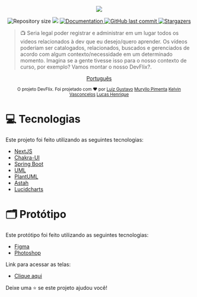 <p align="center">
   <img src="https://user-images.githubusercontent.com/32225687/126916821-f550b6bb-666d-49ca-84b2-3559869acff2.png"/>
</p>

<p align="center">
	
  <img alt="Repository size" src="https://img.shields.io/github/repo-size/netrometro/upe_20202_devflix?color=f00424">

  <img src="https://img.shields.io/badge/version-1.0.0-f00424.svg?cacheSeconds=2592000" />
  <a href="https://github.com/netrometro/upe_20202_devflix/#readme">
    <img alt="Documentation" src="https://img.shields.io/badge/documentation-yes-f00424.svg" target="_blank" />
  </a>
   <a href="https://github.com/netrometro/upe_20202_devflix/commits/master">
      <img alt="GitHub last commit" src="https://img.shields.io/github/last-commit/netrometro/upe_20202_devflix?color=f00424">
  </a>
   <a href="https://github.com/netrometro/upe_20202_devflix/stargazers">
      <img alt="Stargazers" src="https://img.shields.io/github/stars/netrometro/upe_20202_devflix?color=f00424&logo=github">
   </a>
</p>

> 📺 Seria legal poder registrar e administrar em um lugar todos os videos
> relacionados à dev que eu desejo/quero aprender. Os vídeos poderiam ser catalogados,
> relacionados, buscados e gerenciados de acordo com algum contexto/necessidade em
> um determinado momento. Imagina se a gente tivesse isso para o nosso contexto de
> curso, por exemplo? Vamos montar o nosso DevFlix?.

<p align="center">
    <a href="README.md">Português</a>
</p>

<div align="center">
  <sub>O projeto DevFlix. Foi projetado com ❤︎ por
    <a href="https://github.com/tonicprism">Luiz Gustavo</a>
    <a href="https://github.com/MurylloEx">Muryllo Pimenta</a>
    <a href="https://github.com/KelvinVasconcelos">Kelvin Vasconcelos</a>
    <a href="https://github.com/Wolf-gangSE">Lucas Henrique</a>
  </sub>
</div>

# 💻 Tecnologias

Este projeto foi feito utilizando as seguintes tecnologias:

- [NextJS](https://nextjs.org/)
- [Chakra-UI](https://chakra-ui.com/)
- [Spring Boot](https://spring.io/projects/spring-boot) 
- [UML](https://www.uml.org/)
- [PlantUML](https://plantuml.com/)
- [Astah](https://astah.net/)
- [Lucidcharts](https://lucid.app/documents)

# 🗂️ Protótipo

Este protótipo foi feito utilizando as seguintes tecnologias:
- [Figma](https://www.figma.com/)
- [Photoshop](https://www.photoshop.com/)

Link para acessar as telas:
- [Clique aqui](https://www.figma.com/file/plESiA4X0wdbw18vyP5Qjf/DevFlix?node-id=50%3A193)

Deixe uma ⭐️ se este projeto ajudou você!
